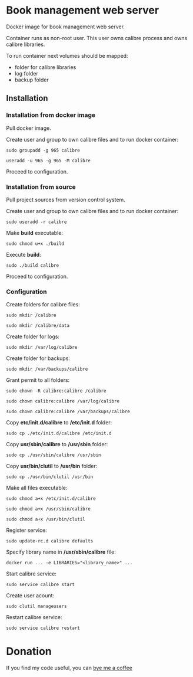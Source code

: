 # Book management web server
Docker image for book management web server.

Container runs as non-root user.
This user owns calibre process and owns calibre libraries.

To run container next volumes should be mapped:
* folder for calibre libraries
* log folder
* backup folder

## Installation
### Installation from docker image
Pull docker image.

Create user and group to own calibre files and to run docker container:
```
sudo groupadd -g 965 calibre
```
```
useradd -u 965 -g 965 -M calibre
```

Proceed to configuration.

### Installation from source
Pull project sources from version control system.

Create user and group to own calibre files and to run docker container:
```
sudo useradd -r calibre
```

Make **build** executable:
```
sudo chmod u+x ./build
```

Execute **build**:
```
sudo ./build calibre
```

Proceed to configuration.

### Configuration
Create folders for calibre files:
```
sudo mkdir /calibre
```
```
sudo mkdir /calibre/data
```

Create folder for logs:
```
sudo mkdir /var/log/calibre
```

Create folder for backups:
```
sudo mkdir /var/backups/calibre
```

Grant permit to all folders:
```
sudo chown -R calibre:calibre /calibre
```
```
sudo chown calibre:calibre /var/log/calibre
```
```
sudo chown calibre:calibre /var/backups/calibre
```

Copy **etc/init.d/calibre** to **/etc/init.d** folder:
```
sudo cp ./etc/init.d/calibre /etc/init.d
```

Copy **usr/sbin/calibre** to **/usr/sbin** folder:
```
sudo cp ./usr/sbin/calibre /usr/sbin
```

Copy **usr/bin/clutil** to **/usr/bin** folder:
```
sudo cp ./usr/bin/clutil /usr/bin
```

Make all files executable:
```
sudo chmod a+x /etc/init.d/calibre
```
```
sudo chmod a+x /usr/sbin/calibre
```
```
sudo chmod a+x /usr/bin/clutil
```

Register service:
```
sudo update-rc.d calibre defaults
```

Specify library name in **/usr/sbin/calibre** file:
```
docker run ... -e LIBRARIES="<library_name>" ...
```

Start calibre service:
```
sudo service calibre start
```

Create user acount:
```
sudo clutil manageusers
```

Restart calibre service:
```
sudo service calibre restart
```

# Donation
If you find my code useful, you can [bye me a coffee](https://www.paypal.me/dshapovalov)
